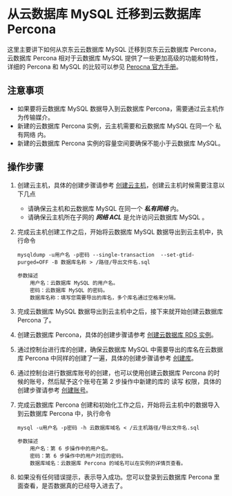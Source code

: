 # 从云数据库 MySQL 迁移到云数据库 Percona
这里主要讲下如何从京东云云数据库 MySQL 迁移到京东云云数据库 Percona，云数据库 Percona 相对于云数据库 MySQL 提供了一些更加高级的功能和特性，详细的 Percona 和 MySQL 的比较可以参见 [Perocna 官方手册](https://www.percona.com/software/mysql-database/percona-server/feature-comparison)。

## 注意事项
* 如果要将云数据库 MySQL 数据导入到云数据库 Percona，需要通过云主机作为传输媒介。
* 新建的云数据库 Percona 实例，云主机需要和云数据库 MySQL 在同一个 私有网络 内。
* 新建的云数据库 Percona 实例的容量空间要确保不能小于云数据库 MySQL。

## 操作步骤
1. 创建云主机，具体的创建步骤请参考 [创建云主机](https://docs.jdcloud.com/cn/virtual-machines/create-instance)，创建云主机时候需要注意以下几点
    * 请确保云主机和云数据库 MySQL 在同一个 ***私有网络*** 内。
    * 请确保云主机所在子网的 ***网络 ACL*** 是允许访问云数据库 MySQL 。
2. 完成云主机创建工作之后，开始将云数据库 MySQL 数据导出到云主机中，执行命令

    ```
    mysqldump -u用户名 -p密码 --single-transaction  --set-gtid-purged=OFF -B 数据库名称 > /路径/导出文件名.sql

    参数描述
        用户名：云数据库 MySQL 的用户名。
        密码：云数据库 MySQL 的密码。
        数据库名称：填写您需要导出的库名，多个库名通过空格来分隔。
    ```

3. 完成云数据库 MySQL 数据导出到云主机中之后，接下来就开始创建云数据库 Percona 了。
4. 创建云数据库 Percona，具体的创建步骤请参考 [创建云数据库 RDS 实例](../../Operation-Guide/Instance/Create-Instance.md)。
5. 通过控制台进行库的创建，确保云数据库 MySQL 中需要导出的库名在云数据库 Percona 中同样的创建了一遍，具体的创建步骤请参考 [创建库](../../Operation-Guide/Database-Management/Create-Database.md)。
6. 通过控制台进行数据库账号的创建，也可以使用创建云数据库 Percona 的时候的账号，然后赋予这个账号在第 2 步操作中新建的库的 读写 权限，具体的创建步骤请参考 [创建账号](../../Operation-Guide/Account/Create-Account.md)。
7. 完成云数据库 Percona 创建和初始化工作之后，开始将云主机中的数据导入到云数据库 Percona 中，执行命令

    ```
    mysql -u用户名 -p密码 -h 云数据库域名 < /云主机路径/导出文件名.sql

    参数描述
        用户名：第 6 步操作中的用户名。
        密码：第 6 步操作中的用户对应的密码。
        数据库域名：云数据库 Percona 的域名可以在实例的详情页查看。
    ```

8. 如果没有任何错误提示，表示导入成功。您可以登录到云数据库 Percona 里面查看，是否数据真的已经导入进去了。
